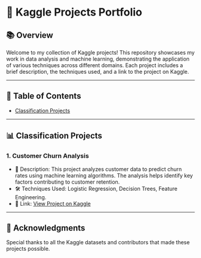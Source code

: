 # 🌟 Kaggle Projects Portfolio

## 📚 Overview
Welcome to my collection of Kaggle projects! This repository showcases my work in data analysis and machine learning, demonstrating the application of various techniques across different domains. Each project includes a brief description, the techniques used, and a link to the project on Kaggle.

---

## 📑 Table of Contents
- [Classification Projects](#classification-projects)

---

## 📊 Classification Projects

### 1. Customer Churn Analysis
- 📝 Description: This project analyzes customer data to predict churn rates using machine learning algorithms. The analysis helps identify key factors contributing to customer retention.
- 🛠️ Techniques Used: Logistic Regression, Decision Trees, Feature Engineering.
- 🔗 Link: [View Project on Kaggle](https://www.kaggle.com/code/akshaymbhat/project-01-customer-churn-analysis)

---



## 🎨 Acknowledgments
Special thanks to all the Kaggle datasets and contributors that made these projects possible. 
